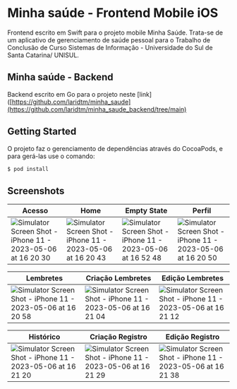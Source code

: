 # Minha saúde - Frontend Mobile iOS

Frontend escrito em Swift para o projeto mobile Minha Saúde.
Trata-se de um aplicativo de gerenciamento de saúde pessoal para o Trabalho de Conclusão de Curso Sistemas de Informação - Universidade do Sul de Santa Catarina/ UNISUL.

## Minha saúde - Backend

Backend escrito em Go para o projeto neste [link]([https://github.com/laridtm/minha_saude](https://github.com/laridtm/minha_saude_backend/tree/main)

## Getting Started

O projeto faz o gerenciamento de dependências através do CocoaPods, e para gerá-las use o comando:

```sh
$ pod install
```

## Screenshots

| Acesso | Home | Empty State |  Perfil | 
|-------------|-------------|-------------|-------------|
|    ![Simulator Screen Shot - iPhone 11 - 2023-05-06 at 16 20 30](https://github.com/laridtm/minha_saude/assets/55598696/9dbf66dc-64ab-4b35-b9d0-f0c8afdbeb70)    |    ![Simulator Screen Shot - iPhone 11 - 2023-05-06 at 16 20 43](https://github.com/laridtm/minha_saude/assets/55598696/f8f54309-1bd6-491e-bd96-9b6c474e3da5)  | ![Simulator Screen Shot - iPhone 11 - 2023-05-06 at 16 52 48](https://github.com/laridtm/minha_saude/assets/55598696/4571bea5-e667-4822-bf18-8bad699bb3b9) |   ![Simulator Screen Shot - iPhone 11 - 2023-05-06 at 16 20 50](https://github.com/laridtm/minha_saude/assets/55598696/ec51c6ea-b337-4e08-b013-6618be383d1c)    |

| Lembretes | Criação Lembretes | Edição Lembretes | 
|-------------|-------------|-------------|
|  ![Simulator Screen Shot - iPhone 11 - 2023-05-06 at 16 20 58](https://github.com/laridtm/minha_saude/assets/55598696/ed4e369c-ca7a-4db8-ba2e-4d17ce836aee)|  ![Simulator Screen Shot - iPhone 11 - 2023-05-06 at 16 21 04](https://github.com/laridtm/minha_saude/assets/55598696/68bbfcdb-8ed6-4100-8ec3-4b9ad04b9d4a)   |  ![Simulator Screen Shot - iPhone 11 - 2023-05-06 at 16 21 12](https://github.com/laridtm/minha_saude/assets/55598696/07392ef4-ba6f-42b8-b457-4fea62e22c82)  |

| Histórico | Criação Registro | Edição Registro | 
|-------------|-------------|-------------|
| ![Simulator Screen Shot - iPhone 11 - 2023-05-06 at 16 21 20](https://github.com/laridtm/minha_saude/assets/55598696/c94f6dc7-f117-4cc6-ab13-4f5ead091ee1) | ![Simulator Screen Shot - iPhone 11 - 2023-05-06 at 16 21 29](https://github.com/laridtm/minha_saude/assets/55598696/774af025-24f5-4780-a920-e5710dc594a0) | ![Simulator Screen Shot - iPhone 11 - 2023-05-06 at 16 21 38](https://github.com/laridtm/minha_saude/assets/55598696/839b8d42-54b9-483b-b09e-59121f41ce9c) |  
